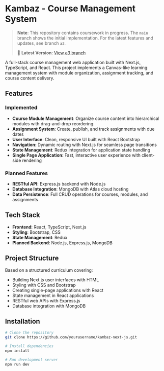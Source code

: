 # Kambaz - Course Management System

> **Note**: This repository contains coursework in progress. The `main` branch shows the initial implementation. For the latest features and updates, see branch `a3`.
>
> 📌 **Latest Version**: [View a3 branch](https://github.com/yourusername/kambaz-next-js/tree/a3)

A full-stack course management web application built with Next.js, TypeScript, and React. This project implements a Canvas-like learning management system with module organization, assignment tracking, and course content delivery.

## Features

### Implemented
- **Course Module Management**: Organize course content into hierarchical modules with drag-and-drop reordering
- **Assignment System**: Create, publish, and track assignments with due dates
- **User Interface**: Clean, responsive UI built with React Bootstrap
- **Navigation**: Dynamic routing with Next.js for seamless page transitions
- **State Management**: Redux integration for application state handling
- **Single Page Application**: Fast, interactive user experience with client-side rendering

### Planned Features
- **RESTful API**: Express.js backend with Node.js
- **Database Integration**: MongoDB with Atlas cloud hosting
- **Data Persistence**: Full CRUD operations for courses, modules, and assignments

## Tech Stack

- **Frontend**: React, TypeScript, Next.js
- **Styling**: Bootstrap, CSS
- **State Management**: Redux
- **Planned Backend**: Node.js, Express.js, MongoDB

## Project Structure

Based on a structured curriculum covering:
- Building Next.js user interfaces with HTML
- Styling with CSS and Bootstrap
- Creating single-page applications with React
- State management in React applications
- RESTful web APIs with Express.js
- Database integration with MongoDB

## Installation
```bash
# Clone the repository
git clone https://github.com/yourusername/kambaz-next-js.git

# Install dependencies
npm install

# Run development server
npm run dev
